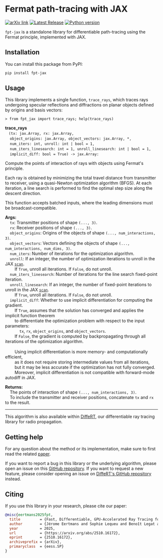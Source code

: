 # Fermat path-tracing with JAX

[![arXiv link][arxiv-badge]][arxiv-url]
[![Latest Release][pypi-version-badge]][pypi-version-url]
[![Python version][pypi-python-version-badge]][pypi-version-url]

`fpt-jax` is a standalone library for differentiable path-tracing using the Fermat principle, implemented with JAX.

## Installation

You can install this package from PyPI:

```bash
pip install fpt-jax
```

## Usage

This library implements a single function, `trace_rays`, which traces rays undergoing specular reflections and diffractions on planar objects defined by origins and basis vectors:

```
> from fpt_jax import trace_rays; help(trace_rays)
```

**trace_rays**<br>
&nbsp;&nbsp;&nbsp;`(tx: jax.Array, rx: jax.Array,`<br>
&nbsp;&nbsp;&nbsp;&nbsp;`object_origins: jax.Array, object_vectors: jax.Array, *,`<br>
&nbsp;&nbsp;&nbsp;&nbsp;`num_iters: int, unroll: int | bool = 1,`<br>
&nbsp;&nbsp;&nbsp;&nbsp;`num_iters_linesearch: int = 1, unroll_linesearch: int | bool = 1,`<br>
&nbsp;&nbsp;&nbsp;&nbsp;`implicit_diff: bool = True) -> jax.Array:`<br>

Compute the points of interaction of rays with objects using Fermat's principle.

Each ray is obtained by minimizing the total travel distance from transmitter to receiver,
using a quasi-Newton optimization algorithm (BFGS). At each iteration, a line search is performed
to find the optimal step size along the descent direction.

This function accepts batched inputs, where the leading dimensions must be broadcast-compatible.

**Args:**<br>
&nbsp;&nbsp;&nbsp;&nbsp;`tx`: Transmitter positions of shape `(..., 3)`.<br>
&nbsp;&nbsp;&nbsp;&nbsp;`rx`: Receiver positions of shape `(..., 3)`.<br>
&nbsp;&nbsp;&nbsp;&nbsp;`object_origins`: Origins of the objects of shape `(..., num_interactions, 3)`.<br>
&nbsp;&nbsp;&nbsp;&nbsp;`object_vectors`: Vectors defining the objects of shape `(..., num_interactions, num_dims, 3)`.<br>
&nbsp;&nbsp;&nbsp;&nbsp;`num_iters`: Number of iterations for the optimization algorithm.<br>
&nbsp;&nbsp;&nbsp;&nbsp;`unroll`: If an integer, the number of optimization iterations to unroll in the JAX [`scan`](https://docs.jax.dev/en/latest/_autosummary/jax.lax.scan.html).<br>
&nbsp;&nbsp;&nbsp;&nbsp;&nbsp;&nbsp;&nbsp;&nbsp;If `True`, unroll all iterations. If `False`, do not unroll.<br>
&nbsp;&nbsp;&nbsp;&nbsp;`num_iters_linesearch`: Number of iterations for the line search fixed-point iteration.<br>
&nbsp;&nbsp;&nbsp;&nbsp;`unroll_linesearch`: If an integer, the number of fixed-point iterations to unroll in the JAX [`scan`](https://docs.jax.dev/en/latest/_autosummary/jax.lax.scan.html).<br>
&nbsp;&nbsp;&nbsp;&nbsp;&nbsp;&nbsp;&nbsp;&nbsp;If `True`, unroll all iterations. If `False`, do not unroll.<br>
&nbsp;&nbsp;&nbsp;&nbsp;`implicit_diff`: Whether to use implicit differentiation for computing the gradient.<br>
&nbsp;&nbsp;&nbsp;&nbsp;&nbsp;&nbsp;&nbsp;&nbsp;If `True`, assumes that the solution has converged and applies the implicit function theorem<br>
&nbsp;&nbsp;&nbsp;&nbsp;&nbsp;&nbsp;&nbsp;&nbsp;to differentiate the optimization problem with respect to the input parameters:<br>
&nbsp;&nbsp;&nbsp;&nbsp;&nbsp;&nbsp;&nbsp;&nbsp;&nbsp;&nbsp;&nbsp;&nbsp;`tx`, `rx`, `object_origins`, and `object_vectors`.<br>
&nbsp;&nbsp;&nbsp;&nbsp;&nbsp;&nbsp;&nbsp;&nbsp;If `False`, the gradient is computed by backpropagating through all iterations of the optimization algorithm.<br>
<br>
&nbsp;&nbsp;&nbsp;&nbsp;&nbsp;&nbsp;&nbsp;&nbsp;Using implicit differentiation is more memory- and computationally efficient,<br>
&nbsp;&nbsp;&nbsp;&nbsp;&nbsp;&nbsp;&nbsp;&nbsp;as it does not require storing intermediate values from all iterations,<br>
&nbsp;&nbsp;&nbsp;&nbsp;&nbsp;&nbsp;&nbsp;&nbsp;but it may be less accurate if the optimization has not fully converged.<br>
&nbsp;&nbsp;&nbsp;&nbsp;&nbsp;&nbsp;&nbsp;&nbsp;Moreover, implicit differentiation is not compatible with forward-mode autodiff in JAX.<br>

**Returns:**<br>
&nbsp;&nbsp;&nbsp;&nbsp;The points of interaction of shape `(..., num_interactions, 3)`.<br>
&nbsp;&nbsp;&nbsp;&nbsp;To include the transmitter and receiver positions, concatenate `tx` and `rx` to the result.<br>

---

This algorithm is also available within [DiffeRT](https://github.com/jeertmans/DiffeRT), our differentiable ray tracing library for radio propagation.

## Getting help

For any question about the method or its implementation, make sure to first read the related [paper](https://arxiv.org/abs/2306.14822).

If you want to report a bug in this library or the underlying algorithm, please open an issue on this [GitHub repository](https://github.com/jeertmans/fpt-jax/issues). If you want to request a new feature, please consider opening an issue on [DiffeRT's GitHub repository](https://github.com/jeertmans/DiffeRT) instead.

## Citing

If you use this library in your research, please cite our paper:

```bibtex
@misc{eertmans2025fpt,
  title         = {Fast, Differentiable, GPU-Accelerated Ray Tracing for Multiple Diffraction and Reflection Paths},
  author        = {Jérome Eertmans and Sophie Lequeu and Benoît Legat and Laurent Jacques and Claude Oestges},
  year          = 2025,
  url           = {https://arxiv.org/abs/2510.16172},
  eprint        = {2510.16172},
  archiveprefix = {arXiv},
  primaryclass  = {eess.SP}
}
```

[arxiv-badge]: https://img.shields.io/badge/arXiv-2510.16172-b31b1b.svg
[arxiv-url]: https://arxiv.org/abs/2510.16172
[pypi-version-badge]: https://img.shields.io/pypi/v/fpt-jax?label=fpt-jax
[pypi-version-url]: https://pypi.org/project/fpt-jax/
[pypi-python-version-badge]: https://img.shields.io/pypi/pyversions/fpt-jax
[pypi-download-badge]: https://img.shields.io/pypi/dm/fpt-jax
